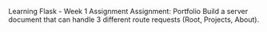 Learning Flask - Week 1 Assignment
Assignment: Portfolio
Build a server document that can handle 3 different route requests (Root, Projects, About).